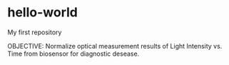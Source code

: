 # hello-world
My first repository

OBJECTIVE:
Normalize optical measurement results of Light Intensity vs. Time from biosensor for diagnostic desease.
